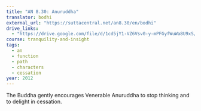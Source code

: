 ```yaml
---
title: "AN 8.30: Anuruddha"
translator: bodhi
external_url: "https://suttacentral.net/an8.30/en/bodhi"
drive_links:
  - "https://drive.google.com/file/d/1cd5jY1-VZ6Vsv0-y-mPFGyfWuWa8U9xS/view?usp=drivesdk"
course: tranquility-and-insight
tags:
  - an
  - function
  - path
  - characters
  - cessation
year: 2012
---
```


The Buddha gently encourages Venerable Anuruddha to stop thinking and to delight in cessation.
